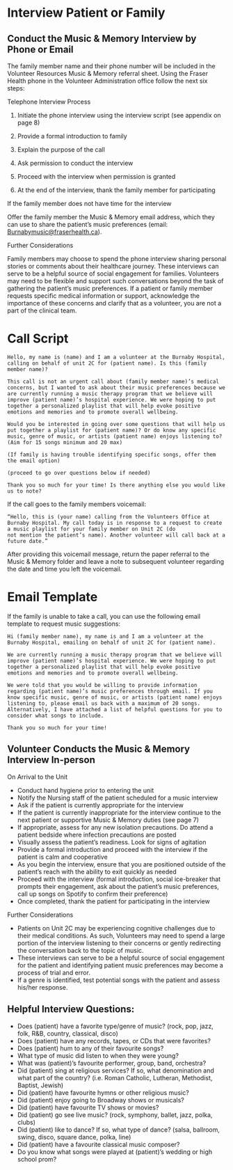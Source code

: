 # Interview Patient or Family
## Conduct the Music & Memory Interview by Phone or Email
The family member name and their phone number will be included in the Volunteer Resources Music & Memory referral sheet. Using the Fraser Health phone in the Volunteer Administration office follow the next six steps:

Telephone Interview Process

1.	Initiate the phone interview using the interview script (see appendix on page 8)

2.	Provide a formal introduction to family

3.	Explain the purpose of the call

4.	Ask permission to conduct the interview

5.	Proceed with the interview when permission is granted

6.	At the end of the interview, thank the family member for participating

If the family member does not have time for the interview

Offer the family member the Music & Memory email address, which they can use to share the patient’s music preferences (email: Burnabymusic@fraserhealth.ca).

Further Considerations

Family members may choose to spend the phone interview sharing personal stories or comments about their healthcare journey. These interviews can serve to be a helpful source of social engagement for families. Volunteers may need to be flexible and support such conversations beyond the task of gathering the patient’s music preferences. If a patient or family member requests specific medical information or support, acknowledge the importance of these concerns and clarify that as a volunteer, you are not a part of the clinical team.

# Call Script
```
Hello, my name is (name) and I am a volunteer at the Burnaby Hospital, calling on behalf of unit 2C for (patient name). Is this (family member name)?

This call is not an urgent call about (family member name)’s medical concerns, but I wanted to ask about their music preferences because we are currently running a music therapy program that we believe will improve (patient name)’s hospital experience. We were hoping to put together a personalized playlist that will help evoke positive emotions and memories and to promote overall wellbeing.

Would you be interested in going over some questions that will help us put together a playlist for (patient name)? Or do know any specific music, genre of music, or artists (patient name) enjoys listening to? (Aim for 15 songs minimum and 20 max)

(If family is having trouble identifying specific songs, offer them the email option)

(proceed to go over questions below if needed)

Thank you so much for your time! Is there anything else you would like us to note?
```

If the call goes to the family members voicemail:
```
“Hello, this is (your name) calling from the Volunteers Office at Burnaby Hospital. My call today is in response to a request to create a music playlist for your family member on Unit 2C (do
not mention the patient’s name). Another volunteer will call back at a future date.”
```
After providing this voicemail message, return the paper referral to the Music & Memory folder and leave a note to subsequent volunteer regarding the date and time you left the voicemail.

# Email Template
If the family is unable to take a call, you can use the following email template to request music suggestions:

```
Hi (family member name), my name is	and I am a volunteer at the Burnaby Hospital, emailing on behalf of unit 2C for (patient name).

We are currently running a music therapy program that we believe will improve (patient name)’s hospital experience. We were hoping to put together a personalized playlist that will help evoke positive emotions and memories and to promote overall wellbeing.

We were told that you would be willing to provide information regarding (patient name)’s music preferences through email. If you know specific music, genre of music, or artists (patient name) enjoys listening to, please email us back with a maximum of 20 songs. Alternatively, I have attached a list of helpful questions for you to consider what songs to include.

Thank you so much for your time!
```


## Volunteer Conducts the Music & Memory Interview In-person
On Arrival to the Unit

- Conduct hand hygiene prior to entering the unit
- Notify the Nursing staff of the patient scheduled for a music interview
- Ask if the patient is currently appropriate for the interview
- If the patient is currently inappropriate for the interview continue to the next patient or supportive Music & Memory duties (see page 7)
- If appropriate, assess for any new isolation precautions. Do attend a patient bedside where infection precautions are posted
- Visually assess the patient’s readiness. Look for signs of agitation
- Provide a formal introduction and proceed with the interview if the patient is calm and cooperative
- As you begin the interview, ensure that you are positioned outside of the patient’s reach with the ability to exit quickly as needed
- Proceed with the interview (formal introduction, social ice-breaker that prompts their engagement, ask about the patient’s music preferences, call up songs on Spotify to confirm their preference)
- Once completed, thank the patient for participating in the interview

Further Considerations

- Patients on Unit 2C may be experiencing cognitive challenges due to their medical conditions. As such, Volunteers may need to spend a large portion of the interview listening to their concerns or gently redirecting the conversation back to the topic of music.
- These interviews can serve to be a helpful source of social engagement for the patient and identifying patient music preferences may become a process of trial and error.
- If a genre is identified, test potential songs with the patient and assess his/her response.

## Helpful Interview Questions:
- Does (patient) have a favorite type/genre of music? (rock, pop, jazz, folk, R&B, country, classical, disco)
- Does (patient) have any records, tapes, or CDs that were favorites?
- Does (patient) hum to any of their favourite songs?
- What type of music did	listen to when they were young?
- What was (patient)’s favourite performer, group, band, orchestra?
- Did (patient) sing at religious services? If so, what denomination and what part of the country? (i.e. Roman Catholic, Lutheran, Methodist, Baptist, Jewish)
- Did (patient) have favourite hymns or other religious music?
- Did (patient) enjoy going to Broadway shows or musicals?
- Did (patient) have favourite TV shows or movies?
- Did (patient) go see live music? (rock, symphony, ballet, jazz, polka, clubs)
- Did (patient) like to dance? If so, what type of dance? (salsa, ballroom, swing, disco, square dance, polka, line)
- Did (patient) have a favourite classical music composer?
- Do you know what songs were played at (patient)’s wedding or high school prom?
